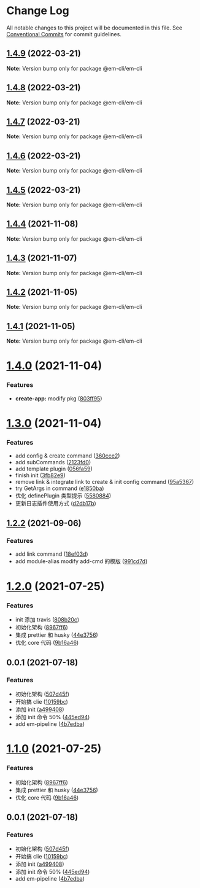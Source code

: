 # Change Log

All notable changes to this project will be documented in this file.
See [Conventional Commits](https://conventionalcommits.org) for commit guidelines.

## [1.4.9](https://github.com/edisonLzy/em-cli/compare/@em-cli/em-cli@1.4.8...@em-cli/em-cli@1.4.9) (2022-03-21)

**Note:** Version bump only for package @em-cli/em-cli

## [1.4.8](https://github.com/edisonLzy/em-cli/compare/@em-cli/em-cli@1.4.7...@em-cli/em-cli@1.4.8) (2022-03-21)

**Note:** Version bump only for package @em-cli/em-cli

## [1.4.7](https://github.com/edisonLzy/em-cli/compare/@em-cli/em-cli@1.4.6...@em-cli/em-cli@1.4.7) (2022-03-21)

**Note:** Version bump only for package @em-cli/em-cli

## [1.4.6](https://github.com/edisonLzy/em-cli/compare/@em-cli/em-cli@1.4.4...@em-cli/em-cli@1.4.6) (2022-03-21)

**Note:** Version bump only for package @em-cli/em-cli

## [1.4.5](https://github.com/edisonLzy/em-cli/compare/@em-cli/em-cli@1.4.4...@em-cli/em-cli@1.4.5) (2022-03-21)

**Note:** Version bump only for package @em-cli/em-cli

## [1.4.4](https://github.com/edisonLzy/mono-cli/compare/@em-cli/em-cli@1.4.3...@em-cli/em-cli@1.4.4) (2021-11-08)

**Note:** Version bump only for package @em-cli/em-cli

## [1.4.3](https://github.com/edisonLzy/mono-cli/compare/@em-cli/em-cli@1.4.2...@em-cli/em-cli@1.4.3) (2021-11-07)

**Note:** Version bump only for package @em-cli/em-cli

## [1.4.2](https://github.com/edisonLzy/mono-cli/compare/@em-cli/em-cli@1.4.1...@em-cli/em-cli@1.4.2) (2021-11-05)

**Note:** Version bump only for package @em-cli/em-cli

## [1.4.1](https://github.com/edisonLzy/mono-cli/compare/@em-cli/em-cli@1.4.0...@em-cli/em-cli@1.4.1) (2021-11-05)

**Note:** Version bump only for package @em-cli/em-cli

# [1.4.0](https://github.com/edisonLzy/mono-cli/compare/@em-cli/em-cli@1.3.0...@em-cli/em-cli@1.4.0) (2021-11-04)

### Features

- **create-app:** modify pkg ([803ff95](https://github.com/edisonLzy/mono-cli/commit/803ff95fcba3816e49a99ea037b69b0ba7ca1f32))

# [1.3.0](https://github.com/edisonLzy/mono-cli/compare/@em-cli/em-cli@1.2.2...@em-cli/em-cli@1.3.0) (2021-11-04)

### Features

- add config & create command ([360cce2](https://github.com/edisonLzy/mono-cli/commit/360cce2055824602ea705a7de6a57e3d39249718))
- add subCommands ([2123fd0](https://github.com/edisonLzy/mono-cli/commit/2123fd0e78f7b1f9d43f7f31fc33c5f76c2f93ae))
- add template plugin ([056fa59](https://github.com/edisonLzy/mono-cli/commit/056fa591344847f7ba799827360a0ce9d189753f))
- finish init ([3fb82e9](https://github.com/edisonLzy/mono-cli/commit/3fb82e9ae7136558eb1a8df16ee43838b62b3673))
- remove link & integrate link to create & init config command ([95a5367](https://github.com/edisonLzy/mono-cli/commit/95a53677575d8a5c81942b401191fd96cb9fd803))
- try GetArgs in command ([e1850ba](https://github.com/edisonLzy/mono-cli/commit/e1850bad8ff4d62496e7b7dc9f98f874c36b127c))
- 优化 definePlugin 类型提示 ([5580884](https://github.com/edisonLzy/mono-cli/commit/5580884cf54c63e8429a00cf8805d0901c8c4f69))
- 更新日志插件使用方式 ([d2db17b](https://github.com/edisonLzy/mono-cli/commit/d2db17bb5a4c4a5f48681ce57932936794110cb5))

## [1.2.2](https://github.com/edisonLzy/mono-cli/compare/@em-cli/em-cli@1.2.1...@em-cli/em-cli@1.2.2) (2021-09-06)

### Features

- add link command ([18ef03d](https://github.com/edisonLzy/mono-cli/commit/18ef03d4488ec666db9a46128ee2f9970675a0d3))
- add module-alias modify add-cmd 的模版 ([991cd7d](https://github.com/edisonLzy/mono-cli/commit/991cd7d6b9b0259c35a498b49b0eafa7d7c68c7c))

# [1.2.0](https://github.com/edisonLzy/mono-cli/compare/@em-cli/em-cli@1.0.6...@em-cli/em-cli@1.2.0) (2021-07-25)

### Features

- init 添加 travis ([808b20c](https://github.com/edisonLzy/mono-cli/commit/808b20cbfa01e520a59259d8471b4a959bd721da))
- 初始化架构 ([8967ff6](https://github.com/edisonLzy/mono-cli/commit/8967ff6ec5de7587f373acee70e7b9557f46367c))
- 集成 prettier 和 husky ([44e3756](https://github.com/edisonLzy/mono-cli/commit/44e3756b822d96636eb0a4911c003c364e8db7d8))
- 优化 core 代码 ([9b16a46](https://github.com/edisonLzy/mono-cli/commit/9b16a461774311dd45133c0ee23c8a50e098e098))

## 0.0.1 (2021-07-18)

### Features

- 初始化架构 ([507d45f](https://github.com/edisonLzy/mono-cli/commit/507d45fe2072c1d09a77af78307e02679d711fb4))
- 开始搞 clie ([10159bc](https://github.com/edisonLzy/mono-cli/commit/10159bc42ccc9b79d17608279ab34ba33c214c20))
- 添加 init ([a499408](https://github.com/edisonLzy/mono-cli/commit/a4994083d5046aa49d22afd9a445b01e30305b63))
- 添加 init 命令 50% ([445ed94](https://github.com/edisonLzy/mono-cli/commit/445ed94a0479aca3d5cc0e3aabc9f38dcf30734f))
- add em-pipeline ([4b7edba](https://github.com/edisonLzy/mono-cli/commit/4b7edba43e2fa5c68c822264f52cc609ace22071))

# [1.1.0](https://github.com/edisonLzy/mono-cli/compare/@em-cli/em-cli@1.0.6...@em-cli/em-cli@1.1.0) (2021-07-25)

### Features

- 初始化架构 ([8967ff6](https://github.com/edisonLzy/mono-cli/commit/8967ff6ec5de7587f373acee70e7b9557f46367c))
- 集成 prettier 和 husky ([44e3756](https://github.com/edisonLzy/mono-cli/commit/44e3756b822d96636eb0a4911c003c364e8db7d8))
- 优化 core 代码 ([9b16a46](https://github.com/edisonLzy/mono-cli/commit/9b16a461774311dd45133c0ee23c8a50e098e098))

## 0.0.1 (2021-07-18)

### Features

- 初始化架构 ([507d45f](https://github.com/edisonLzy/mono-cli/commit/507d45fe2072c1d09a77af78307e02679d711fb4))
- 开始搞 clie ([10159bc](https://github.com/edisonLzy/mono-cli/commit/10159bc42ccc9b79d17608279ab34ba33c214c20))
- 添加 init ([a499408](https://github.com/edisonLzy/mono-cli/commit/a4994083d5046aa49d22afd9a445b01e30305b63))
- 添加 init 命令 50% ([445ed94](https://github.com/edisonLzy/mono-cli/commit/445ed94a0479aca3d5cc0e3aabc9f38dcf30734f))
- add em-pipeline ([4b7edba](https://github.com/edisonLzy/mono-cli/commit/4b7edba43e2fa5c68c822264f52cc609ace22071))
